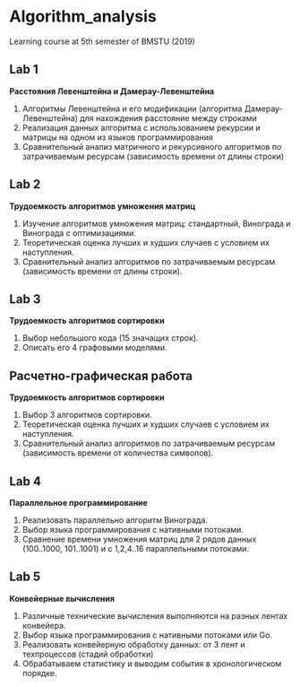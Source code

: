 # Algorithm_analysis

Learning course at 5th semester of BMSTU (2019)

## Lab 1
**Расстояния Левенштейна и Дамерау-Левенштейна**

1. Алгоритмы Левенштейна и его модификации (алгоритма Дамерау-Левенштейна) для нахождения расстояние между строками
2. Реализация данных алгоритма с использованием рекурсии и матрицы на одном из языков программирования
3. Сравнительный анализ матричного и рекурсивного алгоритмов по затрачиваемым ресурсам (зависимость времени от длины строки)

## Lab 2
**Трудоемкость алгоритмов умножения матриц**

1. Изучение алгоритмов умножения матриц: стандартный, Винограда и Винограда с оптимизациями. 
2. Теоретическая оценка лучших и худших случаев с условием их наступления. 
3. Сравнительный анализ алгоритмов по затрачиваемым ресурсам (зависимость времени от длины строки). 

## Lab 3
**Трудоемкость алгоритмов сортировки**
1. Выбор небольшого кода (15 значащих строк). 
2. Описать его 4 графовыми моделями. 

## Расчетно-графическая работа
**Трудоемкость алгоритмов сортировки**
1. Выбор 3 алгоритмов сортировки. 
2. Теоретическая оценка лучших и худших случаев с условием их наступления. 
3. Сравнительный анализ алгоритмов по затрачиваемым ресурсам (зависимость времени от количества символов). 

## Lab 4
**Параллельное программирование**
1. Реализовать параллельно алгоритм Винограда. 
2. Выбор языка программирования с нативными потоками. 
3. Сравнение времени умножения матриц для 2 рядов данных (100..1000, 101..1001) и с 1,2,4..16 параллельными потоками. 

## Lab 5
**Конвейерные вычисления**
1. Различные технические вычисления выполняются на разных лентах конвейера. 
2. Выбор языка программирования с нативными потоками или Go. 
3. Реализовать конвейерную обработку данных: от 3 лент и техпроцессов (стадий обработки)
4. Обрабатываем статистику и выводим события в хронологическом порядке. 
